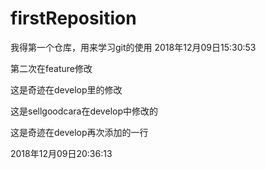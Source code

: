 # firstReposition
我得第一个仓库，用来学习git的使用
2018年12月09日15:30:53

第二次在feature修改

这是奇迹在develop里的修改

这是sellgoodcara在develop中修改的

这是奇迹在develop再次添加的一行

2018年12月09日20:36:13